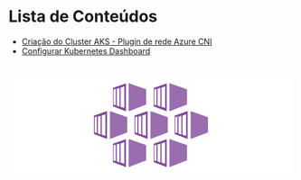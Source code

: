 Lista de Conteúdos
=================
<!--ts-->
   * [Criação do Cluster AKS - Plugin de rede Azure CNI](https://github.com/luizpessol/aks-azure-kubernetes-services/blob/master/az_aks_create_cni_cli.md)
   * [Configurar Kubernetes Dashboard](https://github.com/luizpessol/aks-azure-kubernetes-services/blob/master/kubernetes_dashboard.md)
<!--te-->
<h1 align="center">
  <img alt="AzureKubernetesServices" title="#AzureKubernetesServices" src="./aks_Azure_kubernetes_services.png" />
</h1>
